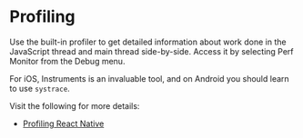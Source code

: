 # Profiling

Use the built-in profiler to get detailed information about work done in the JavaScript thread and main thread side-by-side. Access it by selecting Perf Monitor from the Debug menu.

For iOS, Instruments is an invaluable tool, and on Android you should learn to use `systrace`.

Visit the following for more details:

- [Profiling React Native](https://reactnative.dev/docs/profiling)